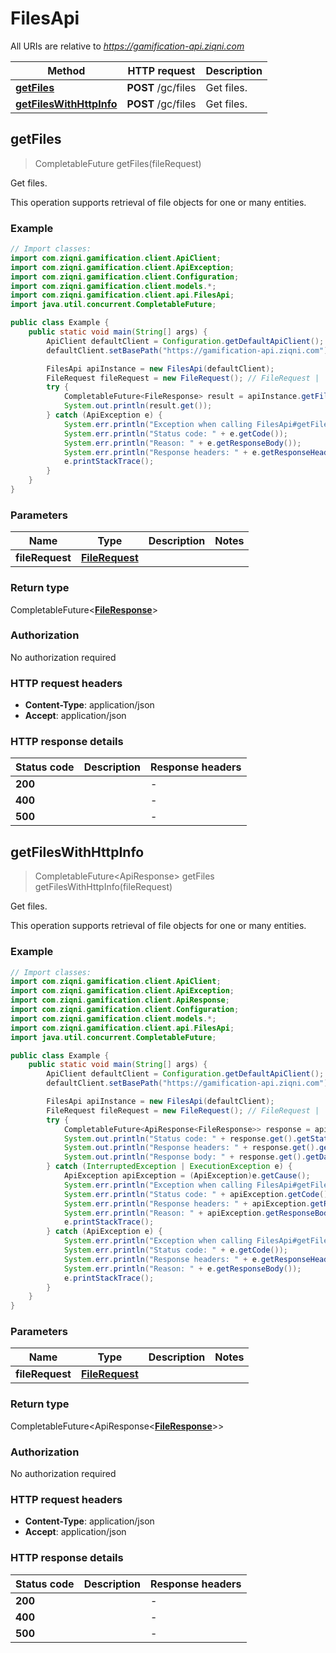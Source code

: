 # FilesApi

All URIs are relative to *https://gamification-api.ziqni.com*

| Method | HTTP request | Description |
|------------- | ------------- | -------------|
| [**getFiles**](FilesApi.md#getFiles) | **POST** /gc/files | Get files. |
| [**getFilesWithHttpInfo**](FilesApi.md#getFilesWithHttpInfo) | **POST** /gc/files | Get files. |



## getFiles

> CompletableFuture<FileResponse> getFiles(fileRequest)

Get files.

This operation supports retrieval of file objects for one or many entities.

### Example

```java
// Import classes:
import com.ziqni.gamification.client.ApiClient;
import com.ziqni.gamification.client.ApiException;
import com.ziqni.gamification.client.Configuration;
import com.ziqni.gamification.client.models.*;
import com.ziqni.gamification.client.api.FilesApi;
import java.util.concurrent.CompletableFuture;

public class Example {
    public static void main(String[] args) {
        ApiClient defaultClient = Configuration.getDefaultApiClient();
        defaultClient.setBasePath("https://gamification-api.ziqni.com");

        FilesApi apiInstance = new FilesApi(defaultClient);
        FileRequest fileRequest = new FileRequest(); // FileRequest | 
        try {
            CompletableFuture<FileResponse> result = apiInstance.getFiles(fileRequest);
            System.out.println(result.get());
        } catch (ApiException e) {
            System.err.println("Exception when calling FilesApi#getFiles");
            System.err.println("Status code: " + e.getCode());
            System.err.println("Reason: " + e.getResponseBody());
            System.err.println("Response headers: " + e.getResponseHeaders());
            e.printStackTrace();
        }
    }
}
```

### Parameters


| Name | Type | Description  | Notes |
|------------- | ------------- | ------------- | -------------|
| **fileRequest** | [**FileRequest**](FileRequest.md)|  | |

### Return type

CompletableFuture<[**FileResponse**](FileResponse.md)>


### Authorization

No authorization required

### HTTP request headers

- **Content-Type**: application/json
- **Accept**: application/json

### HTTP response details
| Status code | Description | Response headers |
|-------------|-------------|------------------|
| **200** |  |  -  |
| **400** |  |  -  |
| **500** |  |  -  |

## getFilesWithHttpInfo

> CompletableFuture<ApiResponse<FileResponse>> getFiles getFilesWithHttpInfo(fileRequest)

Get files.

This operation supports retrieval of file objects for one or many entities.

### Example

```java
// Import classes:
import com.ziqni.gamification.client.ApiClient;
import com.ziqni.gamification.client.ApiException;
import com.ziqni.gamification.client.ApiResponse;
import com.ziqni.gamification.client.Configuration;
import com.ziqni.gamification.client.models.*;
import com.ziqni.gamification.client.api.FilesApi;
import java.util.concurrent.CompletableFuture;

public class Example {
    public static void main(String[] args) {
        ApiClient defaultClient = Configuration.getDefaultApiClient();
        defaultClient.setBasePath("https://gamification-api.ziqni.com");

        FilesApi apiInstance = new FilesApi(defaultClient);
        FileRequest fileRequest = new FileRequest(); // FileRequest | 
        try {
            CompletableFuture<ApiResponse<FileResponse>> response = apiInstance.getFilesWithHttpInfo(fileRequest);
            System.out.println("Status code: " + response.get().getStatusCode());
            System.out.println("Response headers: " + response.get().getHeaders());
            System.out.println("Response body: " + response.get().getData());
        } catch (InterruptedException | ExecutionException e) {
            ApiException apiException = (ApiException)e.getCause();
            System.err.println("Exception when calling FilesApi#getFiles");
            System.err.println("Status code: " + apiException.getCode());
            System.err.println("Response headers: " + apiException.getResponseHeaders());
            System.err.println("Reason: " + apiException.getResponseBody());
            e.printStackTrace();
        } catch (ApiException e) {
            System.err.println("Exception when calling FilesApi#getFiles");
            System.err.println("Status code: " + e.getCode());
            System.err.println("Response headers: " + e.getResponseHeaders());
            System.err.println("Reason: " + e.getResponseBody());
            e.printStackTrace();
        }
    }
}
```

### Parameters


| Name | Type | Description  | Notes |
|------------- | ------------- | ------------- | -------------|
| **fileRequest** | [**FileRequest**](FileRequest.md)|  | |

### Return type

CompletableFuture<ApiResponse<[**FileResponse**](FileResponse.md)>>


### Authorization

No authorization required

### HTTP request headers

- **Content-Type**: application/json
- **Accept**: application/json

### HTTP response details
| Status code | Description | Response headers |
|-------------|-------------|------------------|
| **200** |  |  -  |
| **400** |  |  -  |
| **500** |  |  -  |

